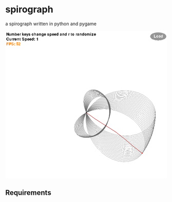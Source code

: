# spirograph
a spirograph written in python and pygame

![alt text](https://github.com/FergusGriggs/spirograph/blob/master/screenshot0.png)
## Requirements



